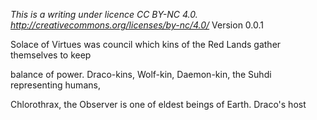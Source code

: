 *This is a writing under licence CC BY-NC 4.0. http://creativecommons.org/licenses/by-nc/4.0/*
Version 0.0.1

Solace of Virtues was council which kins of the Red Lands gather themselves to keep

balance of power. Draco-kins, Wolf-kin, Daemon-kin,  the Suhdi representing humans,

Chlorothrax, the Observer is one of eldest beings of Earth. Draco's host
